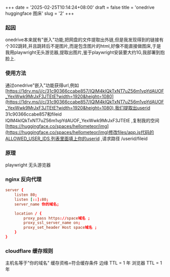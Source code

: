 +++
date = '2025-02-25T10:14:24+08:00'
draft = false
title = 'onedrive huggingface 图床'
slug = '2'
+++
### 起因
onedrive本来就有"嵌入"功能,把网盘的文件提取出外链,但是我发现得到的链接有个302跳转,并且跳转后不是图片,而是包含图片的html,好像不能直接做图床,于是我用playwright无头游览器,提取出图片,鉴于playwright安装要大约1G,我部署到抱脸上.
### 使用方法
通过onedrive"嵌入"功能获得url,例如[https://1drv.ms/i/c/31c90366ccabe857/IQIM4kIQkTxNT7uZ56m1vpYdAUOF_YexWwk9MrJxF3JTEtE?width=1920&height=1080](https://1drv.ms/i/c/31c90366ccabe857/IQIM4kIQkTxNT7uZ56m1vpYdAUOF_YexWwk9MrJxF3JTEtE?width=1920&height=1080),我们提取出userid 31c90366ccabe857和fileid IQIM4kIQkTxNT7uZ56m1vpYdAUOF_YexWwk9MrJxF3JTEtE ,复制我的空间[https://huggingface.co/spaces/hellometeor/img](https://huggingface.co/spaces/hellometeor/img)修改files/app.js代码的ALLOWED_USER_IDS,列表里面填上你的userid ,请求路径 /userid/fileid
### 原理
playwright 无头游览器
### nginx 反向代理
```conf
server {
    listen 80;
    listen [::]:80;
    server_name 你的域名;

    location / {
        proxy_pass https://space域名 ;
        proxy_ssl_server_name on;
        proxy_set_header Host space域名 ;
    }
}
```
### cloudflare 缓存规则
主机名等于"你的域名"
缓存资格=符合缓存条件
边缘 TTL = 1 年
浏览器 TTL = 1 年